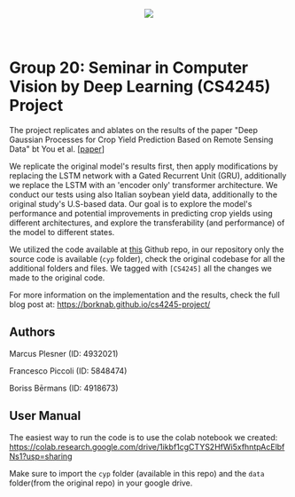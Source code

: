 <p align="center">
  <img src="https://d2k0ddhflgrk1i.cloudfront.net/Websections/Huisstijl/Bouwstenen/Logo/02-Visual-Bouwstenen-Logo-Varianten-v1.png"/><br>
  <br><br>
</p>

# Group 20: Seminar in Computer Vision by Deep Learning (CS4245) Project
The project replicates and ablates on the results of the paper "Deep Gaussian Processes for Crop Yield Prediction Based on Remote Sensing Data" bt You et al. [[paper](https://cs.stanford.edu/~ermon/papers/cropyield_AAAI17.pdf)]

We replicate the original model's results first, then apply modifications by replacing the LSTM network with a Gated Recurrent Unit (GRU), additionally we replace the LSTM with an 'encoder only' transformer architecture. We conduct our tests using also Italian soybean yield data, additionally to the original study's U.S-based data. Our goal is to explore the model's performance and potential improvements in predicting crop yields using different architectures, and explore the transferability (and performance) of the model to different states.

We utilized the code available at [this](https://github.com/gabrieltseng/pycrop-yield-prediction) Github repo, in our repository only the source code is available (`cyp` folder), check the original codebase for all the additional folders and files. We tagged with `[CS4245]` all the changes we made to the original code.

For more information on the implementation and the results, check the full blog post at: https://borknab.github.io/cs4245-project/

## Authors

Marcus Plesner (ID: 4932021)

Francesco Piccoli (ID: 5848474)

Boriss Bērmans (ID: 4918673)

## User Manual

The easiest way to run the code is to use the colab notebook we created: https://colab.research.google.com/drive/1ikbf1cgCTYS2HfWi5xfhntpAcElbfNs1?usp=sharing

Make sure to import the `cyp` folder (available in this repo) and the `data` folder(from the original repo) in your google drive. 

